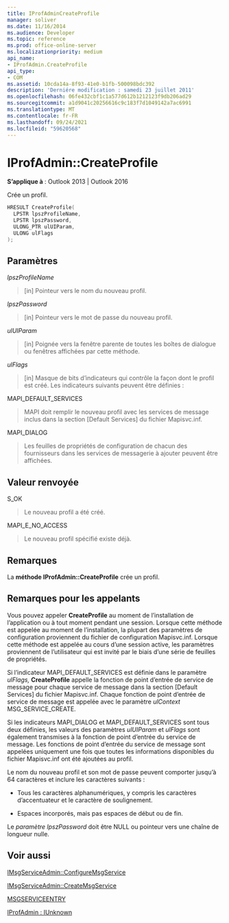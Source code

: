 ```yaml
---
title: IProfAdminCreateProfile
manager: soliver
ms.date: 11/16/2014
ms.audience: Developer
ms.topic: reference
ms.prod: office-online-server
ms.localizationpriority: medium
api_name:
- IProfAdmin.CreateProfile
api_type:
- COM
ms.assetid: 10cda14a-8f93-41e0-b1fb-500098bdc392
description: 'Derniére modification : samedi 23 juillet 2011'
ms.openlocfilehash: 06fe432cbf1c1a577d612b1212123f9db206ad29
ms.sourcegitcommit: a1d9041c20256616c9c183f7d1049142a7ac6991
ms.translationtype: MT
ms.contentlocale: fr-FR
ms.lasthandoff: 09/24/2021
ms.locfileid: "59620568"
---
```

# <a name="iprofadmincreateprofile"></a>IProfAdmin::CreateProfile

  
  
**S’applique à** : Outlook 2013 | Outlook 2016 
  
Crée un profil.
  
```cpp
HRESULT CreateProfile(
  LPSTR lpszProfileName,
  LPSTR lpszPassword,
  ULONG_PTR ulUIParam,
  ULONG ulFlags
);
```

## <a name="parameters"></a>Paramètres

 _lpszProfileName_
  
> [in] Pointeur vers le nom du nouveau profil.
    
 _lpszPassword_
  
> [in] Pointeur vers le mot de passe du nouveau profil. 
    
 _ulUIParam_
  
> [in] Poignée vers la fenêtre parente de toutes les boîtes de dialogue ou fenêtres affichées par cette méthode.
    
 _ulFlags_
  
> [in] Masque de bits d’indicateurs qui contrôle la façon dont le profil est créé. Les indicateurs suivants peuvent être définies :
    
MAPI_DEFAULT_SERVICES 
  
> MAPI doit remplir le nouveau profil avec les services de message inclus dans la section [Default Services] du fichier Mapisvc.inf.
    
MAPI_DIALOG 
  
> Les feuilles de propriétés de configuration de chacun des fournisseurs dans les services de messagerie à ajouter peuvent être affichées. 
    
## <a name="return-value"></a>Valeur renvoyée

S_OK 
  
> Le nouveau profil a été créé.
    
MAPI_E_NO_ACCESS 
  
> Le nouveau profil spécifié existe déjà.
    
## <a name="remarks"></a>Remarques

La **méthode IProfAdmin::CreateProfile** crée un profil. 
  
## <a name="notes-to-callers"></a>Remarques pour les appelants

Vous pouvez appeler **CreateProfile** au moment de l’installation de l’application ou à tout moment pendant une session. Lorsque cette méthode est appelée au moment de l’installation, la plupart des paramètres de configuration proviennent du fichier de configuration Mapisvc.inf. Lorsque cette méthode est appelée au cours d’une session active, les paramètres proviennent de l’utilisateur qui est invité par le biais d’une série de feuilles de propriétés. 
  
Si l’indicateur MAPI_DEFAULT_SERVICES est définie dans le paramètre  _ulFlags,_ **CreateProfile** appelle la fonction de point d’entrée de service de message pour chaque service de message dans la section [Default Services] du fichier Mapisvc.inf. Chaque fonction de point d’entrée de service de message est appelée avec le paramètre  _ulContext_ MSG_SERVICE_CREATE. 
  
Si les indicateurs MAPI_DIALOG et MAPI_DEFAULT_SERVICES sont tous deux définies, les valeurs des paramètres  _ulUIParam_ et  _ulFlags_ sont également transmises à la fonction de point d’entrée du service de message. Les fonctions de point d’entrée du service de message sont appelées uniquement une fois que toutes les informations disponibles du fichier Mapisvc.inf ont été ajoutées au profil. 
  
Le nom du nouveau profil et son mot de passe peuvent comporter jusqu’à 64 caractères et inclure les caractères suivants :
  
- Tous les caractères alphanumériques, y compris les caractères d’accentuateur et le caractère de soulignement.
    
- Espaces incorporés, mais pas espaces de début ou de fin.
    
Le  _paramètre lpszPassword_ doit être NULL ou pointeur vers une chaîne de longueur nulle. 
  
## <a name="see-also"></a>Voir aussi



[IMsgServiceAdmin::ConfigureMsgService](imsgserviceadmin-configuremsgservice.md)
  
[IMsgServiceAdmin::CreateMsgService](imsgserviceadmin-createmsgservice.md)
  
[MSGSERVICEENTRY](msgserviceentry.md)
  
[IProfAdmin : IUnknown](iprofadminiunknown.md)

